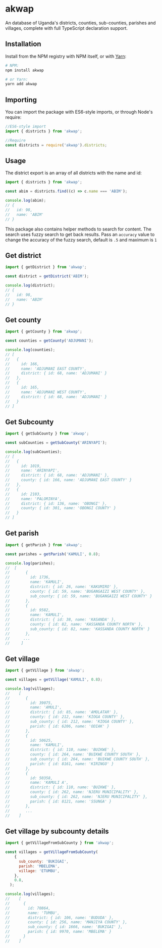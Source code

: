 # akwap

An database of Uganda's districts, counties, sub-counties, parishes and villages, complete with full TypeScript declaration support.

## Installation

Install from the NPM registry with NPM itself, or with [Yarn](https://github.com/yarnpkg/yarn):

```sh
# NPM:
npm install akwap

# or Yarn:
yarn add akwap
```

## Importing

You can import the package with ES6-style imports, or through Node's require:

```js
//ES6-style import
import { districts } from 'akwap';

//Require
const districts = require('akwap').districts;
```

## Usage

The district export is an array of all districts with the name and id:

```js
import { districts } from 'akwap';

const abim = districts.find((c) => c.name === 'ABIM');

console.log(abim);
// {
//   id: 98,
//   name: 'ABIM'
// }
```

This package also contains helper methods to search for content. The search uses fuzzy search to get back results. Pass an `accuracy` value to change the accuracy of the fuzzy search, default is `.5` and maximum is `1`

## Get district

```js
import { getDistrict } from 'akwap';

const district = getDistrict('ABIM');

console.log(district);
// {
//   id: 98,
//   name: 'ABIM'
// }
```

## Get county

```js
import { getCounty } from 'akwap';

const counties = getCounty('ADJUMANI');

console.log(counties);
// [
//   {
//     id: 166,
//     name: 'ADJUMANI EAST COUNTY',
//     district: { id: 68, name: 'ADJUMANI' }
//   },
//   {
//     id: 165,
//     name: 'ADJUMANI WEST COUNTY',
//     district: { id: 68, name: 'ADJUMANI' }
//   }
// ]
```

## Get Subcounty

```js
import { getSubCounty } from 'akwap';

const subCounties = getSubCounty('ARINYAPI');

console.log(subCounties);
// [
//   {
//     id: 1019,
//     name: 'ARINYAPI',
//     district: { id: 68, name: 'ADJUMANI' },
//     county: { id: 166, name: 'ADJUMANI EAST COUNTY' }
//   },
//   {
//     id: 2103,
//     name: 'PALORINYA',
//     district: { id: 136, name: 'OBONGI' },
//     county: { id: 301, name: 'OBONGI COUNTY' }
//   }
// ]
```

## Get parish

```js
import { getParish } from 'akwap';

const parishes = getParish('KAMULI', 0.8);

console.log(parishes);
//  [
//       {
//         id: 1736,
//         name: 'KAMULI',
//         district: { id: 26, name: 'KAKUMIRO' },
//         county: { id: 59, name: 'BUGANGAIZI WEST COUNTY' },
//         sub_county: { id: 59, name: 'BUGANGAIZI WEST COUNTY' }
//       },
//       {
//         id: 9582,
//         name: 'KAMULI',
//         district: { id: 38, name: 'KASANDA' },
//         county: { id: 82, name: 'KASSANDA COUNTY NORTH' },
//         sub_county: { id: 82, name: 'KASSANDA COUNTY NORTH' }
//       },
//      ...
//     ]
```

## Get village

```js
import { getVillage } from 'akwap';

const villages = getVillage('KAMULI', 0.8);

console.log(villages);
//    [
//       {
//         id: 39075,
//         name: 'AMULI',
//         district: { id: 85, name: 'AMOLATAR' },
//         county: { id: 212, name: 'KIOGA COUNTY' },
//         sub_county: { id: 212, name: 'KIOGA COUNTY' },
//         parish: { id: 6206, name: 'ODIAK' }
//       },
//       {
//         id: 50625,
//         name: 'KAMULI',
//         district: { id: 110, name: 'BUIKWE' },
//         county: { id: 264, name: 'BUIKWE COUNTY SOUTH' },
//         sub_county: { id: 264, name: 'BUIKWE COUNTY SOUTH' },
//         parish: { id: 8161, name: 'KIRINGO' }
//       },
//       {
//         id: 50358,
//         name: 'KAMULI A',
//         district: { id: 110, name: 'BUIKWE' },
//         county: { id: 262, name: 'NJERU MUNICIPALITY' },
//         sub_county: { id: 262, name: 'NJERU MUNICIPALITY' },
//         parish: { id: 8121, name: 'SSUNGA' }
//       },
//       ...
//    ]
```
## Get village by subcounty details 

```js
import { getVillageFromSubCounty } from 'akwap';

const villages = getVillageFromSubCounty(
    {
      sub_county: 'BUKIGAI',
      parish: 'MBELEMA',
      village: 'ETUMBU',
    },
    0.8,
  );

console.log(villages);
//    [
//      {
//        id: 70864,
//        name: 'TUMBU',
//        district: { id: 106, name: 'BUDUDA' },
//        county: { id: 256, name: 'MANJIYA COUNTY' },
//        sub_county: { id: 1666, name: 'BUKIGAI' },
//        parish: { id: 9970, name: 'MBELEMA' }
//      }
//    ]
```
